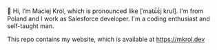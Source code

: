 👋 Hi, I’m Maciej Król, which is pronounced like [ˈmaʨ̑ɛ̇̃j krul]. I'm from Poland and I work as Salesforce developer.
I'm a coding enthusiast and self-taught man.

This repo contains my website, which is available at https://mkrol.dev
